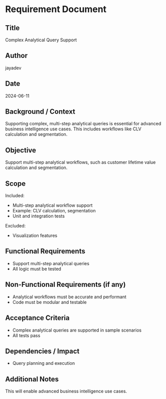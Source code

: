 # Requirement Document

## Title

Complex Analytical Query Support

## Author

jayadev

## Date

2024-06-11

## Background / Context

Supporting complex, multi-step analytical queries is essential for advanced business intelligence use cases. This includes workflows like CLV calculation and segmentation.

## Objective

Support multi-step analytical workflows, such as customer lifetime value calculation and segmentation.

## Scope

Included:
- Multi-step analytical workflow support
- Example: CLV calculation, segmentation
- Unit and integration tests

Excluded:
- Visualization features

## Functional Requirements

- Support multi-step analytical queries
- All logic must be tested

## Non-Functional Requirements (if any)

- Analytical workflows must be accurate and performant
- Code must be modular and testable

## Acceptance Criteria

- Complex analytical queries are supported in sample scenarios
- All tests pass

## Dependencies / Impact

- Query planning and execution

## Additional Notes

This will enable advanced business intelligence use cases. 